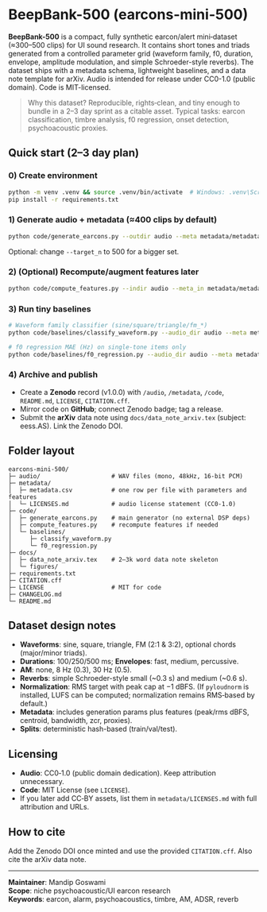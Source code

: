 # BeepBank-500 (earcons-mini-500)

**BeepBank-500** is a compact, fully synthetic earcon/alert mini‑dataset (≈300–500 clips) for UI sound research.
It contains short tones and triads generated from a controlled parameter grid (waveform family, f0, duration,
envelope, amplitude modulation, and simple Schroeder-style reverbs). The dataset ships with a metadata schema,
lightweight baselines, and a data note template for arXiv. Audio is intended for release under CC0-1.0 (public domain).
Code is MIT-licensed.

> Why this dataset? Reproducible, rights‑clean, and tiny enough to bundle in a 2–3 day sprint as a citable asset.
> Typical tasks: earcon classification, timbre analysis, f0 regression, onset detection, psychoacoustic proxies.

## Quick start (2–3 day plan)

### 0) Create environment
```bash
python -m venv .venv && source .venv/bin/activate  # Windows: .venv\Scripts\activate
pip install -r requirements.txt
```

### 1) Generate audio + metadata (≈400 clips by default)
```bash
python code/generate_earcons.py --outdir audio --meta metadata/metadata.csv --seed 13 --target_n 400
```
Optional: change `--target_n` to 500 for a bigger set.

### 2) (Optional) Recompute/augment features later
```bash
python code/compute_features.py --indir audio --meta_in metadata/metadata.csv --meta_out metadata/metadata.csv
```

### 3) Run tiny baselines
```bash
# Waveform family classifier (sine/square/triangle/fm_*)
python code/baselines/classify_waveform.py --audio_dir audio --meta metadata/metadata.csv

# f0 regression MAE (Hz) on single‑tone items only
python code/baselines/f0_regression.py --audio_dir audio --meta metadata/metadata.csv
```

### 4) Archive and publish
- Create a **Zenodo** record (v1.0.0) with `/audio`, `/metadata`, `/code`, `README.md`, `LICENSE`, `CITATION.cff`.
- Mirror code on **GitHub**; connect Zenodo badge; tag a release.
- Submit the **arXiv** data note using `docs/data_note_arxiv.tex` (subject: eess.AS). Link the Zenodo DOI.

## Folder layout
```
earcons-mini-500/
├─ audio/                    # WAV files (mono, 48kHz, 16-bit PCM)
├─ metadata/
│  ├─ metadata.csv           # one row per file with parameters and features
│  └─ LICENSES.md            # audio license statement (CC0-1.0)
├─ code/
│  ├─ generate_earcons.py    # main generator (no external DSP deps)
│  ├─ compute_features.py    # recompute features if needed
│  └─ baselines/
│     ├─ classify_waveform.py
│     └─ f0_regression.py
├─ docs/
│  ├─ data_note_arxiv.tex    # 2–3k word data note skeleton
│  └─ figures/
├─ requirements.txt
├─ CITATION.cff
├─ LICENSE                   # MIT for code
├─ CHANGELOG.md
└─ README.md
```

## Dataset design notes
- **Waveforms**: sine, square, triangle, FM (2:1 & 3:2), optional chords (major/minor triads).
- **Durations**: 100/250/500 ms; **Envelopes**: fast, medium, percussive.
- **AM**: none, 8 Hz (0.3), 30 Hz (0.5).
- **Reverbs**: simple Schroeder-style small (~0.3 s) and medium (~0.6 s).
- **Normalization**: RMS target with peak cap at −1 dBFS. (If `pyloudnorm` is installed, LUFS can be computed; normalization remains RMS‑based by default.)
- **Metadata**: includes generation params plus features (peak/rms dBFS, centroid, bandwidth, zcr, proxies).
- **Splits**: deterministic hash-based (train/val/test).

## Licensing
- **Audio**: CC0‑1.0 (public domain dedication). Keep attribution unnecessary.
- **Code**: MIT License (see `LICENSE`).
- If you later add CC‑BY assets, list them in `metadata/LICENSES.md` with full attribution and URLs.

## How to cite
Add the Zenodo DOI once minted and use the provided `CITATION.cff`. Also cite the arXiv data note.

---

**Maintainer**: Mandip Goswami  
**Scope**: niche psychoacoustic/UI earcon research  
**Keywords**: earcon, alarm, psychoacoustics, timbre, AM, ADSR, reverb
